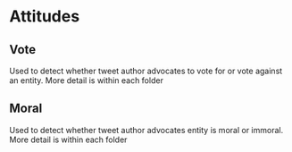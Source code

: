 
# Attitudes

## Vote
Used to detect whether tweet author advocates to vote for or vote against an entity. More detail is within each folder


## Moral

Used to detect whether tweet author advocates entity is moral or immoral. More detail is within each folder
